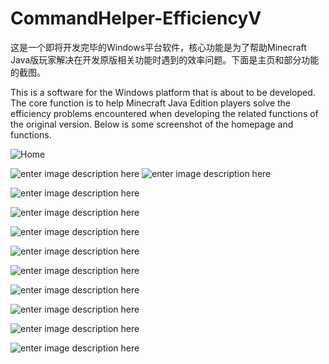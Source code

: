 # CommandHelper-EfficiencyV

这是一个即将开发完毕的Windows平台软件，核心功能是为了帮助Minecraft Java版玩家解决在开发原版相关功能时遇到的效率问题。下面是主页和部分功能的截图。

This is a software for the Windows platform that is about to be developed. The core function is to help Minecraft Java Edition players solve the efficiency problems encountered when developing the related functions of the original version. Below is some screenshot of the homepage and functions.

![Home](https://github.com/MCcber/CommandHelper-EfficiencyV/assets/45808036/dda6f413-7930-45ba-ad67-7090e48362cd)


![enter image description here](https://s1.ax1x.com/2023/08/29/pPdnQrq.png)
![enter image description here](https://s1.ax1x.com/2023/08/29/pPdnMMn.png)

![enter image description here](https://s1.ax1x.com/2023/08/29/pPdmjUO.png)

![enter image description here](https://s1.ax1x.com/2023/08/29/pPdmo8J.png)

![enter image description here](https://s1.ax1x.com/2023/08/29/pPdmIC4.png)

![enter image description here](https://s1.ax1x.com/2023/08/29/pPdm45F.png)

![enter image description here](https://s1.ax1x.com/2023/08/29/pPdmhUU.png)

![enter image description here](https://s1.ax1x.com/2023/08/29/pPdmfET.png)

![enter image description here](https://s1.ax1x.com/2023/08/29/pPdmRbV.png)

![enter image description here](https://s1.ax1x.com/2023/08/29/pPdm2D0.png)

![enter image description here](https://s1.ax1x.com/2023/08/29/pPdmguq.png)
